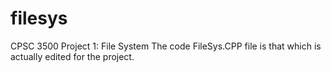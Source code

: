 # filesys
CPSC 3500 Project 1: File System
The code FileSys.CPP file is that which is actually edited for the project. 
